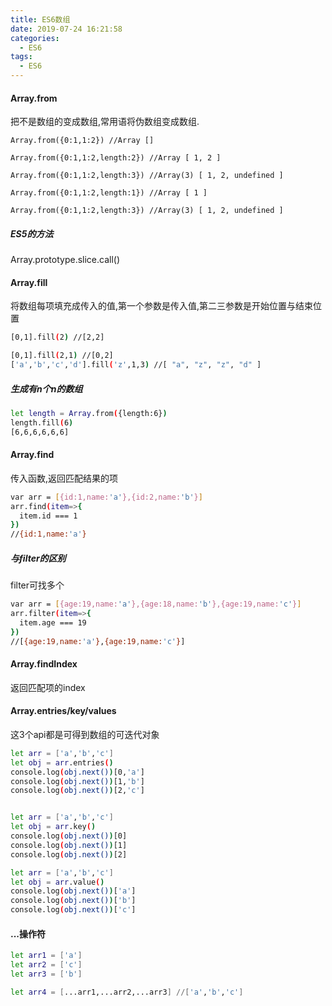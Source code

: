 ```yaml
---
title: ES6数组
date: 2019-07-24 16:21:58
categories:
  - ES6
tags:
  - ES6
---
```


#### Array.from
把不是数组的变成数组,常用语将伪数组变成数组.
```
Array.from({0:1,1:2}) //Array []

Array.from({0:1,1:2,length:2}) //Array [ 1, 2 ]

Array.from({0:1,1:2,length:3}) //Array(3) [ 1, 2, undefined ]

Array.from({0:1,1:2,length:1}) //Array [ 1 ]

Array.from({0:1,1:2,length:3}) //Array(3) [ 1, 2, undefined ]
```

##### ES5的方法
Array.prototype.slice.call()

#### Array.fill

将数组每项填充成传入的值,第一个参数是传入值,第二三参数是开始位置与结束位置

``` bash
[0,1].fill(2) //[2,2]

[0,1].fill(2,1) //[0,2]
['a','b','c','d'].fill('z',1,3) //[ "a", "z", "z", "d" ]
```

##### 生成有n个n的数组

``` bash
let length = Array.from({length:6})
length.fill(6)
[6,6,6,6,6,6]
```

#### Array.find
传入函数,返回匹配结果的项
``` bash
var arr = [{id:1,name:'a'},{id:2,name:'b'}]
arr.find(item=>{
  item.id === 1
})
//{id:1,name:'a'}
```

##### 与filter的区别
filter可找多个
``` bash
var arr = [{age:19,name:'a'},{age:18,name:'b'},{age:19,name:'c'}]
arr.filter(item=>{
  item.age === 19
})
//[{age:19,name:'a'},{age:19,name:'c'}]
```

#### Array.findIndex
返回匹配项的index

#### Array.entries/key/values
这3个api都是可得到数组的可迭代对象
``` bash
let arr = ['a','b','c']
let obj = arr.entries()
console.log(obj.next())[0,'a']
console.log(obj.next())[1,'b']
console.log(obj.next())[2,'c']


let arr = ['a','b','c']
let obj = arr.key()
console.log(obj.next())[0]
console.log(obj.next())[1]
console.log(obj.next())[2]

let arr = ['a','b','c']
let obj = arr.value()
console.log(obj.next())['a']
console.log(obj.next())['b']
console.log(obj.next())['c']
```

#### ...操作符

``` bash
let arr1 = ['a']
let arr2 = ['c']
let arr3 = ['b']

let arr4 = [...arr1,...arr2,...arr3] //['a','b','c']
```
